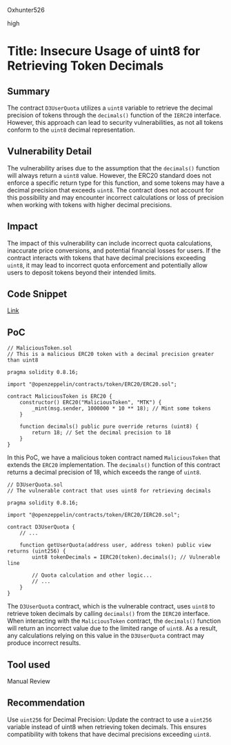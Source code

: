 Oxhunter526

high

# Title: Insecure Usage of uint8 for Retrieving Token Decimals

## Summary
The contract `D3UserQuota` utilizes a `uint8` variable to retrieve the decimal precision of tokens through the `decimals()` function of the `IERC20` interface. However, this approach can lead to security vulnerabilities, as not all tokens conform to the `uint8` decimal representation.

## Vulnerability Detail
The vulnerability arises due to the assumption that the `decimals()` function will always return a `uint8` value. However, the ERC20 standard does not enforce a specific return type for this function, and some tokens may have a decimal precision that exceeds `uint8`. The contract does not account for this possibility and may encounter incorrect calculations or loss of precision when working with tokens with higher decimal precisions.
## Impact
The impact of this vulnerability can include incorrect quota calculations, inaccurate price conversions, and potential financial losses for users. If the contract interacts with tokens that have decimal precisions exceeding `uint8`, it may lead to incorrect quota enforcement and potentially allow users to deposit tokens beyond their intended limits.
## Code Snippet
[Link](https://github.com/sherlock-audit/2023-06-dodo/blob/main/new-dodo-v3/contracts/DODOV3MM/D3Vault/periphery/D3UserQuota.sol#L69-L97)
## PoC
```solidity
// MaliciousToken.sol
// This is a malicious ERC20 token with a decimal precision greater than uint8

pragma solidity 0.8.16;

import "@openzeppelin/contracts/token/ERC20/ERC20.sol";

contract MaliciousToken is ERC20 {
    constructor() ERC20("MaliciousToken", "MTK") {
        _mint(msg.sender, 1000000 * 10 ** 18); // Mint some tokens
    }

    function decimals() public pure override returns (uint8) {
        return 18; // Set the decimal precision to 18
    }
}

```
In this PoC, we have a malicious token contract named `MaliciousToken` that extends the `ERC20` implementation. The `decimals()` function of this contract returns a decimal precision of 18, which exceeds the range of `uint8`.
```solidity
// D3UserQuota.sol
// The vulnerable contract that uses uint8 for retrieving decimals

pragma solidity 0.8.16;

import "@openzeppelin/contracts/token/ERC20/IERC20.sol";

contract D3UserQuota {
    // ...
    
    function getUserQuota(address user, address token) public view returns (uint256) {
        uint8 tokenDecimals = IERC20(token).decimals(); // Vulnerable line

        // Quota calculation and other logic...
        // ...
    }
}

```
The `D3UserQuota` contract, which is the vulnerable contract, uses `uint8` to retrieve token decimals by calling `decimals()` from the `IERC20` interface. When interacting with the `MaliciousToken` contract, the `decimals()` function will return an incorrect value due to the limited range of `uint8`. As a result, any calculations relying on this value in the `D3UserQuota` contract may produce incorrect results.
## Tool used

Manual Review

## Recommendation
Use `uint256` for Decimal Precision: Update the contract to use a `uint256` variable instead of uint8 when retrieving token decimals. This ensures compatibility with tokens that have decimal precisions exceeding `uint8`.